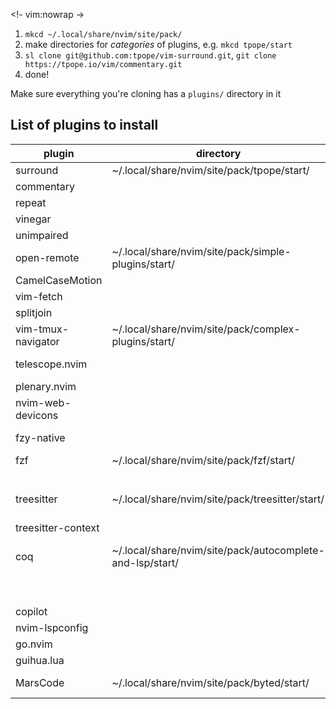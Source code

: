 <!- vim:nowrap
->
1. `mkcd ~/.local/share/nvim/site/pack/`
2. make directories for _categories_ of plugins, e.g. `mkcd tpope/start`
3. `sl clone git@github.com:tpope/vim-surround.git`, `git clone https://tpope.io/vim/commentary.git`
4. done!

Make sure everything you're cloning has a `plugins/` directory in it


## List of plugins to install

| plugin             	| directory                                                 	| command                                                                	|
|--------------------	|-----------------------------------------------------------	|------------------------------------------------------------------------	|
| surround           	| ~/.local/share/nvim/site/pack/tpope/start/                	| sl clone git@github.com:tpope/vim-surround.git                         	|
| commentary         	|                                                           	| git clone https://tpope.io/vim/commentary.git                          	|
| repeat             	|                                                           	| sl clone https://tpope.io/vim/repeat.git                               	|
| vinegar            	|                                                           	| sl clone https://github.com/tpope/vim-vinegar.git                      	|
| unimpaired         	|                                                           	| sl clone https://tpope.io/vim/unimpaired.git                           	|
| open-remote        	| ~/.local/share/nvim/site/pack/simple-plugins/start/       	| sl clone git@github.com:vegerot/open-remote.git                        	|
| CamelCaseMotion    	|                                                           	| sl clone git@github.com:bkad/CamelCaseMotion.git                       	|
| vim-fetch          	|                                                           	| git clone git@github.com:wsdjeg/vim-fetch.git                          	|
| splitjoin          	|                                                           	| sl clone git@github.com:AndrewRadev/splitjoin.vim.git                  	|
| vim-tmux-navigator 	| ~/.local/share/nvim/site/pack/complex-plugins/start/      	| sl clone git@github.com:christoomey/vim-tmux-navigator.git             	|
| telescope.nvim     	|                                                           	| sl clone git@github.com:nvim-telescope/telescope.nvim                  	|
| plenary.nvim       	|                                                           	| sl clone git@github.com:nvim-lua/plenary.nvim                          	|
| nvim-web-devicons  	|                                                           	| sl clone git@github.com:nvim-tree/nvim-web-devicons                    	|
| fzy-native         	|                                                           	| sl clone git@github.com:nvim-telescope/telescope-fzy-native.nvim.git   	|
| fzf                	| ~/.local/share/nvim/site/pack/fzf/start/                  	| sl clone git@github.com:junegunn/fzf.git                               	|
|                    	|                                                           	| sl clone git@github.com:junegunn/fzf.vim.git                           	|
| treesitter         	| ~/.local/share/nvim/site/pack/treesitter/start/           	| sl clone git@github.com:nvim-treesitter/nvim-treesitter.git            	|
| treesitter-context 	|                                                           	| sl clone git@github.com:nvim-treesitter/nvim-treesitter-context.git    	|
| coq                	| ~/.local/share/nvim/site/pack/autocomplete-and-lsp/start/ 	| sl clone git@github.com:ms-jpq/coq_nvim.git                            	|
|                    	|                                                           	| sl clone git@github.com:ms-jpq/coq.thirdparty.git                      	|
|                    	|                                                           	| sl clone git@github.com:ms-jpq/coq.artifacts.git                       	|
| copilot            	|                                                           	| sl clone git@github.com:github/copilot.vim.git                         	|
| nvim-lspconfig     	|                                                           	| sl clone git@github.com:neovim/nvim-lspconfig.git                      	|
| go.nvim            	|                                                           	| git clone git@github.com:ray-x/go.nvim                                 	|
| guihua.lua         	|                                                           	| git clone git@github.com:ray-x/guihua.lua                              	|
| MarsCode           	| ~/.local/share/nvim/site/pack/byted/start/                	| git clone git@code.???.org:chenjiaqi.cposture/codeverse.vim.git      	|

